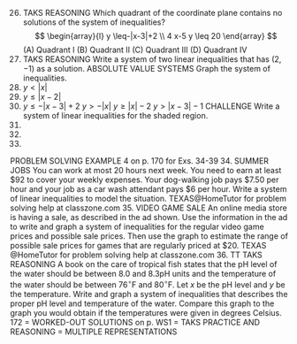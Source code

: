 26. TAKS REASONING Which quadrant of the coordinate plane contains no solutions of the system of inequalities?
$$
\begin{array}{l}
y \leq-|x-3|+2 \\
4 x-5 y \leq 20
\end{array}
$$
(A) Quadrant I
(B) Quadrant II
(C) Quadrant III
(D) Quadrant IV
27. TAKS REASONING Write a system of two linear inequalities that has $(2,-1)$ as a solution.
ABSOLUTE VALUE SYSTEMS Graph the system of inequalities.
28. $y<|x|$
29. $y \leq|x-2|$
30. $y \leq-|x-3|+2$
$y>-|x|$
$y \geq|x|-2$
$y>|x-3|-1$
CHALLENGE Write a system of linear inequalities for the shaded region.
31.
32.
33.
PROBLEM SOLVING
EXAMPLE 4
on p. 170 for Exs. 34-39
34. SUMMER JOBS You can work at most 20 hours next week. You need to earn at least $\$ 92$ to cover your weekly expenses. Your dog-walking job pays $\$ 7.50$ per hour and your job as a car wash attendant pays $\$ 6$ per hour. Write a system of linear inequalities to model the situation.
TEXAS@HomeTutor for problem solving help at classzone.com
35. VIDEO GAME SALE An online media store is having a sale, as described in the ad shown. Use the information in the ad to write and graph a system of inequalities for the regular video game prices and possible sale prices. Then use the graph to estimate the range of possible sale prices for games that are regularly priced at $\$ 20$.
TEXAS @HomeTutor for problem solving help at classzone.com
36. TT TAKS REASONING A book on the care of tropical fish states that the $\mathrm{pH}$ level of the water should be between 8.0 and $8.3 \mathrm{pH}$ units and the temperature of the water should be between $76^{\circ} \mathrm{F}$ and $80^{\circ} \mathrm{F}$. Let $x$ be the $\mathrm{pH}$ level and $y$ be the temperature. Write and graph a system of inequalities that describes the proper $\mathrm{pH}$ level and temperature of the water. Compare this graph to the graph you would obtain if the temperatures were given in degrees Celsius.
172
= WORKED-OUT SOLUTIONS
on p. WS1
= TAKS PRACTICE AND REASONING
= MULTIPLE
REPRESENTATIONS